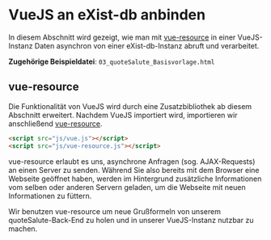 # VueJS an eXist-db anbinden

In diesem Abschnitt wird gezeigt, wie man mit [vue-resource](https://github.com/pagekit/vue-resource) in einer VueJS-Instanz Daten asynchron von einer eXist-db-Instanz abruft und verarbeitet.

**Zugehörige Beispieldatei**: `03_quoteSalute_Basisvorlage.html`

## vue-resource

Die Funktionalität von VueJS wird durch eine Zusatzbibliothek ab diesem Abschnitt erweitert. Nachdem VueJS importiert wird, importieren wir anschließend [vue-resource](https://github.com/pagekit/vue-resource).

```html
<script src="js/vue.js"></script>
<script src="js/vue-resource.js"></script>
```

vue-resource erlaubt es uns, asynchrone Anfragen (sog. AJAX-Requests) an einen Server zu senden. Während Sie also bereits mit dem Browser eine Webseite geöffnet haben, werden im Hintergrund zusätzliche Informationen vom selben oder anderen Servern geladen, um die Webseite mit neuen Informationen zu füttern.

Wir benutzen vue-resource um neue Grußformeln von unserem quoteSalute-Back-End zu holen und in unserer VueJS-Instanz nutzbar zu machen.

```js

```